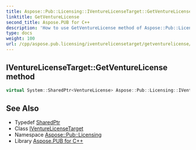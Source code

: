 ```yaml
---
title: Aspose::Pub::Licensing::IVentureLicenseTarget::GetVentureLicense method
linktitle: GetVentureLicense
second_title: Aspose.PUB for C++
description: 'How to use GetVentureLicense method of Aspose::Pub::Licensing::IVentureLicenseTarget class in C++.'
type: docs
weight: 100
url: /cpp/aspose.pub.licensing/iventurelicensetarget/getventurelicense/
---
```

## IVentureLicenseTarget::GetVentureLicense method




```cpp
virtual System::SharedPtr<VentureLicense> Aspose::Pub::Licensing::IVentureLicenseTarget::GetVentureLicense()=0
```

## See Also

* Typedef [SharedPtr](../../../system/sharedptr/)
* Class [IVentureLicenseTarget](../)
* Namespace [Aspose::Pub::Licensing](../../)
* Library [Aspose.PUB for C++](../../../)
